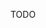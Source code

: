 <!-- --- title: OPTIONS Method -->
<!-- --- method: OPTIONS -->
<!-- --- type: method -->
<!-- --- method_properties: safe, idempotent -->

TODO

